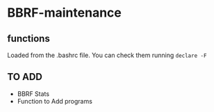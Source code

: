# BBRF-maintenance

## functions 

Loaded from the .bashrc file. 
You can check them running `declare -F` 

## TO ADD 

* BBRF Stats 
* Function to Add programs 

